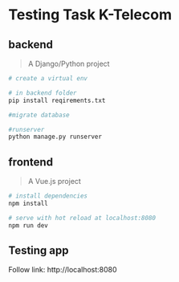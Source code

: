 # Testing Task K-Telecom

## backend

> A Django/Python project

``` bash
# create a virtual env

# in backend folder
pip install reqirements.txt

#migrate database

#runserver
python manage.py runserver

```

## frontend

> A Vue.js project

``` bash
# install dependencies
npm install

# serve with hot reload at localhost:8080
npm run dev
```

## Testing app
Follow link:
http://localhost:8080
